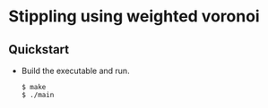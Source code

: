 # Stippling using weighted voronoi

## Quickstart

- Build the executable and run.
    ```console
    $ make
    $ ./main
    ```
